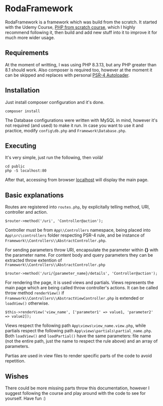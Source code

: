 # RodaFramework

RodaFramework is a framework which was build from the scratch. It started with the Udemy Course, [PHP from scratch course](https://www.udemy.com/course/php-from-scratch-course/), which I highly recommend following it, then build and add new stuff into it to improve it for much more wider usage.

## Requirements

At the moment of writting, I was using PHP 8.3.13, but any PHP greater than 8.1 should work. Also composer is required too, however at the moment it can be skipped and replaces with personal [PSR-4 Autoloader](https://www.php-fig.org/psr/psr-4/).

## Installation

Just install composer configuration and it's done.
```
composer install
```
The Database configurations were written with MySQL in mind, however it's not required (and used) to make it run. In case you want to use it and practice, modify `config\db.php` and `Framework\Database.php`.

## Executing

It's very simple, just run the following, then voilà!
```
cd public
php -S localhost:80
```
After that, accessing from browser [localhost](http://localhost:80) will display the main page.

## Basic explanations

Routes are registered into `routes.php`, by explicitally telling method, URI, controller and action.
```
$router->method('/uri', 'Controller@action');
```
Controller must be from `App\\Controllers` namespace, being placed into `App\src\controllers` folder respecting PSR-4 rule, and be instance of `Framework\\Controllers\\AbstractController.php`.

For sending parameters throw URI, encapsulate the parameter within **{}** with the parameter name. For content body and query parameters they can be extracted throw extention of `Framework\\Controllers\\AbstractController.php`
```
$router->method('/uri/{parameter_name}/details', 'Controller@action');
```
For rendering the page, it is used views and partials. Views represents the main page which are being called throw controller's actions. It can be called throw method `renderView()` if `Framework\\Controllers\\AbstractViewController.php` is extended or `loadView()` otherwise.
```
$this->renderView('view_name', ['parameter1' => value1, 'parameter2' => value2]);
```
Views respect the following path `App\views\view_name.view.php`, while partials respect the following path `App\views\partials\partial_name.php`. Both `loadView()` and `loadPartial()` have the same parameters: file name (not the entire path, just the name to respect the rule above) and an array of parameters.

Partias are used in view files to render specific parts of the code to avoid repetition.

## Wishes

There could be more missing parts throw this documentation, however I suggest following the course and play around with the code to see for yourself. Have fun :)